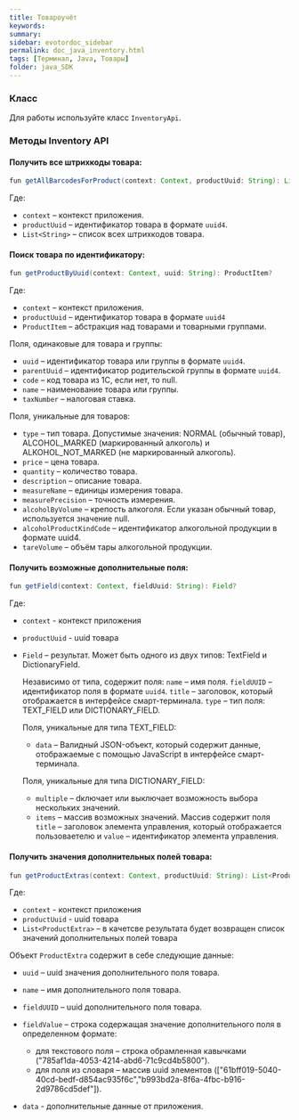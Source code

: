 ```yaml
---
title: Товароучёт
keywords:
summary:
sidebar: evotordoc_sidebar
permalink: doc_java_inventory.html
tags: [Терминал, Java, Товары]
folder: java_SDK
---
```


### Класс

Для работы используйте класс `InventoryApi`.

### Методы Inventory API

#### Получить все штрихкоды товара:

```java
fun getAllBarcodesForProduct(context: Context, productUuid: String): List<String>
```

Где:

* `context` – контекст приложения.
* `productUuid` – идентификатор товара в формате `uuid4`.
* `List<String>` – список всех штрихкодов товара.

#### Поиск товара по идентификатору:

```java
fun getProductByUuid(context: Context, uuid: String): ProductItem?
```

Где:

* `context` – контекст приложения.
* `productUuid` – идентификатор товара в формате `uuid4`
* `ProductItem` – абстракция над товарами и товарными группами.

Поля, одинаковые для товара и группы:

* `uuid` – идентификатор товара или группы в формате `uuid4`.
* `parentUuid` – идентификатор родительской группы в формате `uuid4`.
* `code` – код товара из 1С, если нет, то null.
* `name` – наименование товара или группы.
* `taxNumber` – налоговая ставка.

Поля, уникальные для товаров:

* `type` – тип товара. Допустимые значения: NORMAL (обычный товар), ALCOHOL_MARKED (маркированный алкоголь) и ALKOHOL_NOT_MARKED (не маркированный алкоголь).
* `price` – цена товара.
* `quantity` – количество товара.
* `description` – описание товара.
* `measureName` – единицы измерения товара.
* `measurePrecision` – точность измерения.
* `alcoholByVolume` – крепость алкоголя. Если указан обычный товар, используется значение null.
* `alcoholProductKindCode` – идентификатор алкогольной продукции в формате uuid4.
* `tareVolume` – объём тары алкогольной продукции.

#### Получить возможные дополнительные поля:

```java
fun getField(context: Context, fieldUuid: String): Field?
```

Где:

* `context` - контекст приложения
* `productUuid` - uuid товара
* `Field` – результат. Может быть одного из двух типов: TextField и DictionaryField.

  Независимо от типа, содержит поля:
   `name` – имя поля.
   `fieldUUID` – идентификатор поля в формате `uuid4`.
   `title` – заголовок, который отображается в интерфейсе смарт-терминала.
   `type` – тип поля: TEXT_FIELD или DICTIONARY_FIELD.

   Поля, уникальные для типа TEXT_FIELD:

   * `data` – Валидный JSON-объект, который содержит данные, отображаемые с помощью JavaScript в интерфейсе смарт-терминала.

   Поля, уникальные для типа DICTIONARY_FIELD:

   * `multiple` –	dключает или выключает возможность выбора нескольких значений.
   * `items` – массив возможных значений. Массив содержит поля `title` – заголовок элемента управления, который отображается пользоваетелю и `value` – идентификатор элемента управления.

#### Получить значения дополнительных полей товара:

```java
fun getProductExtras(context: Context, productUuid: String): List<ProductExtra>
```
Где:

* `context` - контекст приложения
* `productUuid` - uuid товара
* `List<ProductExtra>` – в качетсве результата будет возвращен список значений дополнительных полей товара

Объект `ProductExtra` содержит в себе следующие данные:

* `uuid` – uuid значения дополнительного поля товара.
* `name` – имя дополнительного поля товара.
* `fieldUUID` – uuid дополнительного поля товара.
* `fieldValue` – строка содержащая значение дополнительного поля в определенном формате:

    * для текстового поля – строка обрамленная кавычками ("785af1da-4053-4214-abd6-71c9cd4b5800").
    * для поля из словаря – массив uuid элементов (["61bff019-5040-40cd-bedf-d854ac935f6c","b993bd2a-8f6a-4fbc-b916-2d9786cd5def"]).

* `data` - дополнительные данные от приложения.
